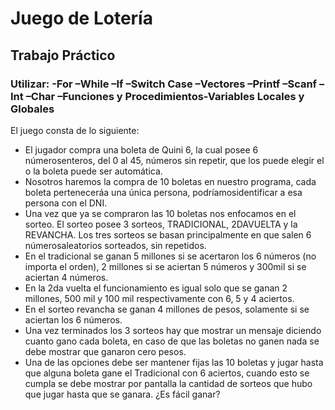 # Juego de Lotería
## Trabajo Práctico
### Utilizar: -For –While –If –Switch Case –Vectores –Printf –Scanf –Int –Char –Funciones y Procedimientos-Variables Locales y Globales

El juego consta de lo siguiente:
- El jugador compra una boleta de Quini 6, la cual posee 6 númerosenteros, del 0 al 45, números sin repetir, que los puede elegir el o la boleta puede ser automática.
- Nosotros haremos la compra de 10 boletas en nuestro programa, cada boleta perteneceráa  una única persona, podríamosidentificar  a  esa persona con el DNI. 
- Una vez que ya se compraron las 10 boletas nos enfocamos en el sorteo. El   sorteo posee 3 sorteos, TRADICIONAL, 2DAVUELTA y la REVANCHA. Los tres sorteos  se  basan  principalmente en que salen 6 númerosaleatorios sorteados, sin repetidos. 
- En el tradicional se ganan 5 millones si se acertaron los 6 números (no importa el orden), 2 millones si se aciertan 5 números y 300mil si se aciertan 4 números.
- En la 2da vuelta el funcionamiento es igual solo que se ganan 2 millones, 500 mil y 100 mil respectivamente con 6, 5 y 4 aciertos.
- En el sorteo revancha se ganan 4 millones de pesos, solamente si se aciertan los 6 números.
- Una vez terminados los 3 sorteos hay que mostrar un mensaje diciendo cuanto gano cada boleta, en caso de que las boletas no ganen nada se debe mostrar que ganaron cero pesos.
- Una de las opciones debe ser mantener fijas las 10 boletas y jugar hasta que alguna boleta gane el Tradicional con 6 aciertos, cuando esto se cumpla se debe mostrar por pantalla la cantidad de sorteos que hubo que jugar hasta que se ganara. ¿Es fácil ganar?
